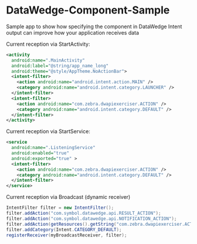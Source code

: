 # DataWedge-Component-Sample
Sample app to show how specifying the component in DataWedge Intent output can improve how your application receives data



Current reception via StartActivity:

```xml
<activity
  android:name=".MainActivity"
  android:label="@string/app_name_long"
  android:theme="@style/AppTheme.NoActionBar">
  <intent-filter>
    <action android:name="android.intent.action.MAIN" />
    <category android:name="android.intent.category.LAUNCHER" />
  </intent-filter>
  <intent-filter>
    <action android:name="com.zebra.dwapiexerciser.ACTION" />
    <category android:name="android.intent.category.DEFAULT" />
  </intent-filter>
</activity>
```


Current reception via StartService:

```xml
<service
  android:name=".ListeningService"
  android:enabled="true"
  android:exported="true" >
  <intent-filter>
    <action android:name="com.zebra.dwapiexerciser.ACTION" />
    <category android:name="android.intent.category.DEFAULT" />
  </intent-filter>
</service>
```

Current reception via Broadcast (dynamic receiver)

```java
IntentFilter filter = new IntentFilter();
filter.addAction("com.symbol.datawedge.api.RESULT_ACTION");
filter.addAction("com.symbol.datawedge.api.NOTIFICATION_ACTION");  
filter.addAction(getResources().getString("com.zebra.dwapiexerciser.ACTION");
filter.addCategory(Intent.CATEGORY_DEFAULT);
registerReceiver(myBroadcastReceiver, filter);
```